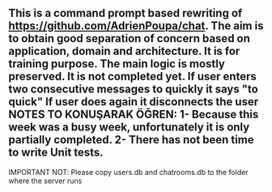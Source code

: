 This is a command prompt based rewriting of https://github.com/AdrienPoupa/chat.
The aim is to obtain good separation of concern based on application, domain and architecture.
It is for training purpose.
The main logic is mostly preserved.
It is not completed yet.
If user enters two consecutive messages to quickly it says "to quick"
If user does again it disconnects the user
NOTES TO KONUŞARAK ÖĞREN: 
1- Because this week was a busy week, unfortunately it is only partially completed.
2- There has not been time to write Unit tests.
----------------------------------------------------------------------------------

IMPORTANT NOT: Please copy users.db and chatrooms.db to the folder where the server runs 


